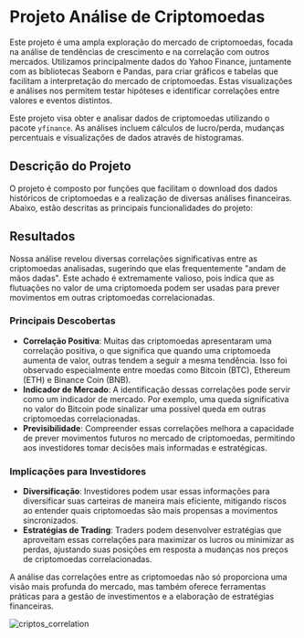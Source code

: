 # Projeto Análise de Criptomoedas

Este projeto é uma ampla exploração do mercado de criptomoedas, focada na análise de tendências de crescimento e na correlação com outros mercados. Utilizamos principalmente dados do Yahoo Finance, juntamente com as bibliotecas Seaborn e Pandas, para criar gráficos e tabelas que facilitam a interpretação do mercado de criptomoedas. Estas visualizações e análises nos permitem testar hipóteses e identificar correlações entre valores e eventos distintos.

Este projeto visa obter e analisar dados de criptomoedas utilizando o pacote `yfinance`. As análises incluem cálculos de lucro/perda, mudanças percentuais e visualizações de dados através de histogramas.

## Descrição do Projeto

O projeto é composto por funções que facilitam o download dos dados históricos de criptomoedas e a realização de diversas análises financeiras. Abaixo, estão descritas as principais funcionalidades do projeto:

## Resultados

Nossa análise revelou diversas correlações significativas entre as criptomoedas analisadas, sugerindo que elas frequentemente "andam de mãos dadas". Este achado é extremamente valioso, pois indica que as flutuações no valor de uma criptomoeda podem ser usadas para prever movimentos em outras criptomoedas correlacionadas.

### Principais Descobertas

- **Correlação Positiva**: Muitas das criptomoedas apresentaram uma correlação positiva, o que significa que quando uma criptomoeda aumenta de valor, outras tendem a seguir a mesma tendência. Isso foi observado especialmente entre moedas como Bitcoin (BTC), Ethereum (ETH) e Binance Coin (BNB).
- **Indicador de Mercado**: A identificação dessas correlações pode servir como um indicador de mercado. Por exemplo, uma queda significativa no valor do Bitcoin pode sinalizar uma possível queda em outras criptomoedas correlacionadas.
- **Previsibilidade**: Compreender essas correlações melhora a capacidade de prever movimentos futuros no mercado de criptomoedas, permitindo aos investidores tomar decisões mais informadas e estratégicas.

### Implicações para Investidores

- **Diversificação**: Investidores podem usar essas informações para diversificar suas carteiras de maneira mais eficiente, mitigando riscos ao entender quais criptomoedas são mais propensas a movimentos sincronizados.
- **Estratégias de Trading**: Traders podem desenvolver estratégias que aproveitam essas correlações para maximizar os lucros ou minimizar as perdas, ajustando suas posições em resposta a mudanças nos preços de criptomoedas correlacionadas.

A análise das correlações entre as criptomoedas não só proporciona uma visão mais profunda do mercado, mas também oferece ferramentas práticas para a gestão de investimentos e a elaboração de estratégias financeiras.

![criptos_correlation](https://github.com/user-attachments/assets/84f5992e-3b65-4cef-88ec-53b383b7b6c7)
